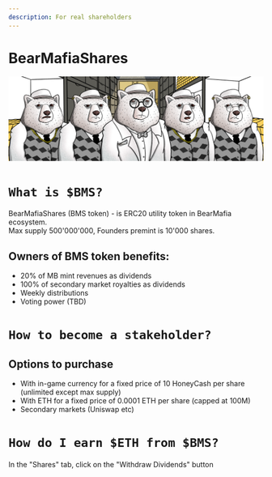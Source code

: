 ```yaml
---
description: For real shareholders
---
```


# BearMafiaShares

![](../.gitbook/assets/bms_polar.png)

# `What is $BMS?`

BearMafiaShares (BMS token) - is ERC20 utility token in BearMafia ecosystem. \
Max supply 500'000'000, Founders premint is 10'000 shares.

## Owners of BMS token benefits:

* 20% of MB mint revenues as dividends
* 100% of secondary market royalties as dividends
* Weekly distributions
* Voting power (TBD)

# `How to become a stakeholder?`

## Options to purchase

* With in-game currency for a fixed price of 10 HoneyCash per share (unlimited except max supply)
* With ETH for a fixed price of 0.0001 ETH per share (capped at 100M)
* Secondary markets (Uniswap etc)

# `How do I earn $ETH from $BMS?`

In the "Shares" tab, click on the "Withdraw Dividends" button
